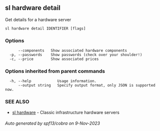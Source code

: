 ## sl hardware detail

Get details for a hardware server

```
sl hardware detail IDENTIFIER [flags]
```

### Options

```
      --components   Show associated hardware components
  -p, --passwords    Show passwords (check over your shoulder!)
  -c, --price        Show associated prices
```

### Options inherited from parent commands

```
  -h, --help            Usage information.
      --output string   Specify output format, only JSON is supported now.
```

### SEE ALSO

* [sl hardware](sl_hardware.md)	 - Classic infrastructure hardware servers

###### Auto generated by spf13/cobra on 9-Nov-2023

